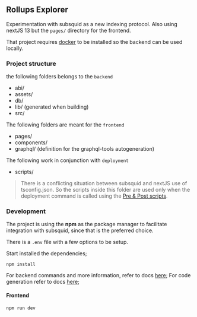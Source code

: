 ## Rollups Explorer

Experimentation with subsquid as a new indexing protocol. Also using nextJS 13 but the `pages/` directory for the frontend.

That project requires [docker](https://docker.com) to be installed so the backend can be used locally.

### Project structure

the following folders belongs to the `backend`

-   abi/
-   assets/
-   db/
-   lib/ (generated when building)
-   src/

The following folders are meant for the `frontend`

-   pages/
-   components/
-   graphql/ (definition for the graphql-tools autogeneration)

The following work in conjunction with `deployment`

-   scripts/

> There is a conflicting situation between subsquid and nextJS use of tsconfig.json. So the scripts inside this folder are used only when the deployment command is called using the [Pre & Post scripts](https://docs.npmjs.com/cli/v9/using-npm/scripts#pre--post-scripts).

### Development

The project is using the **npm** as the package manager to facilitate integration with subsquid, since that is the preferred choice.

There is a `.env` file with a few options to be setup.

Start installed the dependencies;

```console
npm install
```

For backend commands and more information, refer to docs [here](./docs/backend-commands.MD);
For code generation refer to docs [here](./docs/code-generation.MD);

#### Frontend

```shell
npm run dev
```
